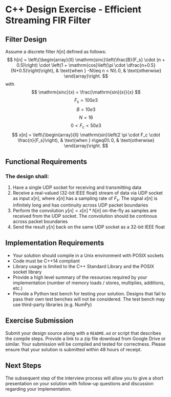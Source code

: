 # C++ Design Exercise - Efficient Streaming FIR Filter

## Filter Design
Assume a discrete filter $h[n]$ defined as follows:
$$ h[n] =
\left\{\begin{array}{ll}
\mathrm{sinc}\left(\frac{B}{F_s} \cdot (n + 0.5)\right) \cdot \left(1 + \mathrm{cos}\left(\pi \cdot \dfrac{n+0.5}{N+0.5}\right)\right), & \text{when } -N\leq n < N\\
0, & \text{otherwise}
\end{array}\right.
$$
with
$$ \mathrm{sinc}(x) = \frac{\mathrm{sin}(x)}{x} $$
$$ F_s = 100e3 $$
$$ B = 10e3 $$
$$ N = 16 $$
$$ 0 < F_c < 50e3 $$
$$ x[n] =
\left\{\begin{array}{ll}
\mathrm{sin}\left(2 \pi \cdot F_c \cdot \frac{n}{F_s}\right), & \text{when } n\geq0\\
0, & \text{otherwise}
\end{array}\right.
$$

## Functional Requirements
### The design shall:
1. Have a single UDP socket for receiving and transmitting data
3. Receive a real-valued (32-bit IEEE float) stream of data via UDP socket as input $x[n]$, where $x[n]$ has a sampling rate of $F_s$. The signal $x[n]$ is infinitely long and has continuity across UDP packet boundaries
4. Perform the convolution $y[n] = x[n] * h[n]$ on-the-fly as samples are received from the UDP socket. The convolution should be continous across packet boundaries
5. Send the result $y[n]$ back on the same UDP socket as a 32-bit IEEE float


## Implementation Requirements
- Your solution should compile in a Unix environment with POSIX sockets
- Code must be C++14 compliant
- Library usage is limited to the C++ Standard Library and the POSIX socket library
- Provide a high level summary of the resources required by your implementation (number of memory loads / stores, multiplies, additions, etc.)
- Provide a Python test bench for testing your solution. Designs that fail to pass their own test benches will not be considered. The test bench may use third-party libraries (e.g. NumPy)

## Exercise Submission
Submit your design source along with a `README.md` or script that describes the compile steps. Provide a link to a zip file download from Google Drive or similar. Your submission will be compiled and tested for correctness. Please ensure that your solution is submitted within 48 hours of receipt.

## Next Steps
The subsequent step of the interview process will allow you to give a short presentation on your solution with follow-up questions and discussion regarding your implementation.
